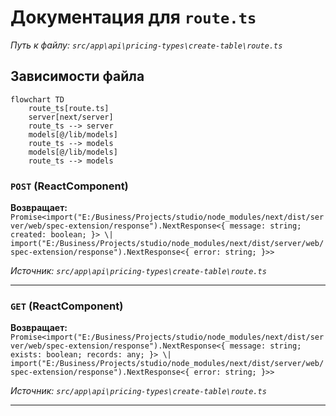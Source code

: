 # Документация для `route.ts`

*Путь к файлу: `src/app\api\pricing-types\create-table\route.ts`*

## Зависимости файла

```mermaid
flowchart TD
    route_ts[route.ts]
    server[next/server]
    route_ts --> server
    models[@/lib/models]
    route_ts --> models
    models[@/lib/models]
    route_ts --> models
```

### `POST` (ReactComponent)

**Возвращает:** `Promise<import("E:/Business/Projects/studio/node_modules/next/dist/server/web/spec-extension/response").NextResponse<{ message: string; created: boolean; }> \| import("E:/Business/Projects/studio/node_modules/next/dist/server/web/spec-extension/response").NextResponse<{ error: string; }>>`

*Источник: `src/app\api\pricing-types\create-table\route.ts`*

---
### `GET` (ReactComponent)

**Возвращает:** `Promise<import("E:/Business/Projects/studio/node_modules/next/dist/server/web/spec-extension/response").NextResponse<{ message: string; exists: boolean; records: any; }> \| import("E:/Business/Projects/studio/node_modules/next/dist/server/web/spec-extension/response").NextResponse<{ error: string; }>>`

*Источник: `src/app\api\pricing-types\create-table\route.ts`*

---
